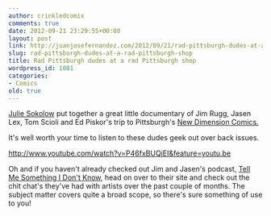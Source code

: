 ```yaml
---
author: crinkledcomix
comments: true
date: 2012-09-21 23:29:55+00:00
layout: post
link: http://juanjosefernandez.com/2012/09/21/rad-pittsburgh-dudes-at-a-rad-pittsburgh-shop/
slug: rad-pittsburgh-dudes-at-a-rad-pittsburgh-shop
title: Rad Pittsburgh dudes at a rad Pittsburgh shop
wordpress_id: 1081
categories:
- Comics
old: true
---
```


[Julie Sokolow](http://juliesokolow.com) put together a great little documentary of Jim Rugg, Jasen Lex, Tom Scioli and Ed Piskor's trip to Pittsburgh's [New Dimension Comics.](http://www.ndcomics.com)

It's well worth your time to listen to these dudes geek out over back issues.

http://www.youtube.com/watch?v=P46fxBUQjEI&feature=youtu.be

Oh and if you haven't already checked out Jim and Jasen's podcast, [Tell Me Something I Don't Know](http://tmsidk.podbean.com), head on over to their site and check out the chit chat's they've had with artists over the past couple of months. The subject matter covers quite a broad scope, so there's sure something of use to you!
